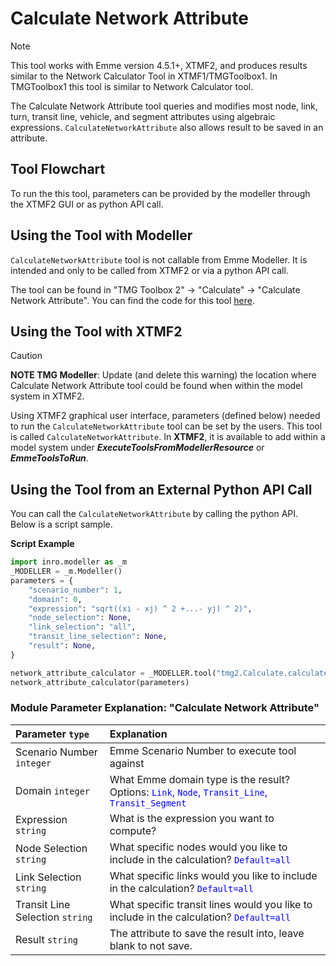 # **Calculate Network Attribute**
> [!NOTE]
>This tool works with Emme version 4.5.1+, XTMF2, and produces results similar to the Network Calculator Tool in XTMF1/TMGToolbox1.
>In TMGToolbox1 this tool is similar to Network Calculator tool.

The Calculate Network Attribute tool queries and modifies most node, link, turn, transit line, vehicle, and segment attributes using algebraic expressions. `CalculateNetworkAttribute` also allows result to be saved in an attribute.

## **Tool Flowchart**
To run the this tool, parameters can be provided by the modeller through the XTMF2 GUI or as python API call.

## **Using the Tool with Modeller**
`CalculateNetworkAttribute` tool is not callable from Emme Modeller. It is intended and only to be called from XTMF2 or via a python API call.

The tool can be found in "TMG Toolbox 2" -> "Calculate" -> "Calculate Network Attribute". You can
find the code for this tool [here](https://github.com/TravelModellingGroup/TMG.EMME/blob/master/TMG.EMME/TMGToolbox2/src/Calculate.calculate_network_attribute.py).

## **Using the Tool with XTMF2**
> [!CAUTION]
> **NOTE TMG Modeller**: Update (and delete this warning) the location where Calculate Network Attribute tool could be found when within the model system in XTMF2.

Using XTMF2 graphical user interface, parameters (defined below) needed to run the `CalculateNetworkAttribute` tool can be set by the users. This tool is called `CalculateNetworkAttribute`. In **XTMF2**, it is available to add within a model system under ***ExecuteToolsFromModellerResource*** or ***EmmeToolsToRun***.

## **Using the Tool from an External Python API Call**
You can call the `CalculateNetworkAttribute` by calling the python API. Below is a script sample.

**Script Example**
```python
import inro.modeller as _m
_MODELLER = _m.Modeller()
parameters = {
    "scenario_number": 1,
    "domain": 0,
    "expression": "sqrt((xi - xj) ^ 2 +...- yj) ^ 2)",
    "node_selection": None,
    "link_selection": "all",
    "transit_line_selection": None,
    "result": None,
}

network_attribute_calculator = _MODELLER.tool("tmg2.Calculate.calculate_network_attribute")
network_attribute_calculator(parameters)
```

### Module Parameter Explanation: "Calculate Network Attribute"

| Parameter `type`| Explanation |
| :------------------- | :----------------------- |
| Scenario Number `integer` | Emme Scenario Number to execute tool against|
| Domain `integer` | What Emme domain type is the result? Options: <span style="color:blue">`Link`, `Node`, `Transit_Line`, `Transit_Segment`</span>  |
| Expression `string` | What is the expression you want to compute? |
| Node Selection `string` | What specific nodes would you like to include in the calculation? <span style="color:blue">`Default=all`</span> |
| Link Selection `string` | What specific links would you like to include in the calculation? <span style="color:blue">`Default=all`</span> |
| Transit Line Selection `string` | What specific transit lines would you like to include in the calculation? <span style="color:blue">`Default=all`</span> |
| Result `string` | The attribute to save the result into, leave blank to not save. |
